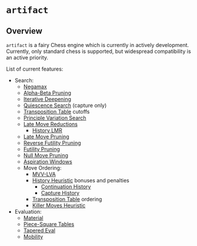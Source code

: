 # `artifact`

## Overview

`artifact` is a fairy Chess engine which is currently in actively development. Currently, only standard chess is supported, but widespread compatibility is an active priority.

List of current features:
- Search:
    - [Negamax](https://www.chessprogramming.org/Negamax)
    - [Alpha-Beta Pruning](https://www.chessprogramming.org/Alpha-Beta)
    - [Iterative Deepening](https://www.chessprogramming.org/Iterative_Deepening)
    - [Quiescence Search](https://www.chessprogramming.org/Quiescence_Search) (capture only)
    - [Transposition Table](https://www.chessprogramming.org/Transposition_Table) cutoffs
    - [Principle Variation Search](https://www.chessprogramming.org/Principal_Variation_Search)
    - [Late Move Reductions](https://www.chessprogramming.org/Late_Move_Reductions)
        - [History LMR](https://www.chessprogramming.org/Late_Move_Reductions#Uncommon_Conditions)
    - [Late Move Pruning](https://www.chessprogramming.org/Futility_Pruning#MoveCountBasedPruning)
    - [Reverse Futility Pruning](https://www.chessprogramming.org/Reverse_Futility_Pruning)
    - [Futility Pruning](https://www.chessprogramming.org/Futility_Pruning)
    - [Null Move Pruning](https://www.chessprogramming.org/Null_Move_Pruning)
    - [Aspiration Windows](https://www.chessprogramming.org/Aspiration_Windows)
    - Move Ordering:
        - [MVV-LVA](https://www.chessprogramming.org/MVV-LVA)
        - [History Heuristic](https://www.chessprogramming.org/History_Heuristic) bonuses and penalties
            - [Continuation History](https://www.chessprogramming.org/History_Heuristic#Continuation_History)
            - [Capture History](https://www.chessprogramming.org/History_Heuristic#Capture_History)
        - [Transposition Table](https://www.chessprogramming.org/Transposition_Table) ordering
        - [Killer Moves Heuristic](https://www.chessprogramming.org/Killer_Move)
- Evaluation:
    - [Material](https://www.chessprogramming.org/Material)
    - [Piece-Square Tables](https://www.chessprogramming.org/Piece-Square_Tables)
    - [Tapered Eval](https://www.chessprogramming.org/Tapered_Eval)
    - [Mobility](https://www.chessprogramming.org/Mobility)